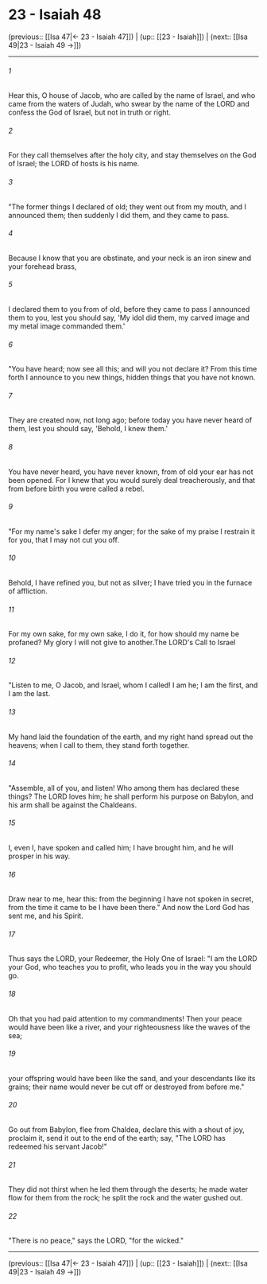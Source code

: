 # 23 - Isaiah 48

(previous:: [[Isa 47|← 23 - Isaiah 47]]) | (up:: [[23 - Isaiah]]) | (next:: [[Isa 49|23 - Isaiah 49 →]])

***


###### 1 
Hear this, O house of Jacob, who are called by the name of Israel, and who came from the waters of Judah, who swear by the name of the LORD and confess the God of Israel, but not in truth or right. 

###### 2 
For they call themselves after the holy city, and stay themselves on the God of Israel; the LORD of hosts is his name. 

###### 3 
"The former things I declared of old; they went out from my mouth, and I announced them; then suddenly I did them, and they came to pass. 

###### 4 
Because I know that you are obstinate, and your neck is an iron sinew and your forehead brass, 

###### 5 
I declared them to you from of old, before they came to pass I announced them to you, lest you should say, 'My idol did them, my carved image and my metal image commanded them.' 

###### 6 
"You have heard; now see all this; and will you not declare it? From this time forth I announce to you new things, hidden things that you have not known. 

###### 7 
They are created now, not long ago; before today you have never heard of them, lest you should say, 'Behold, I knew them.' 

###### 8 
You have never heard, you have never known, from of old your ear has not been opened. For I knew that you would surely deal treacherously, and that from before birth you were called a rebel. 

###### 9 
"For my name's sake I defer my anger; for the sake of my praise I restrain it for you, that I may not cut you off. 

###### 10 
Behold, I have refined you, but not as silver; I have tried you in the furnace of affliction. 

###### 11 
For my own sake, for my own sake, I do it, for how should my name be profaned? My glory I will not give to another.The LORD's Call to Israel 

###### 12 
"Listen to me, O Jacob, and Israel, whom I called! I am he; I am the first, and I am the last. 

###### 13 
My hand laid the foundation of the earth, and my right hand spread out the heavens; when I call to them, they stand forth together. 

###### 14 
"Assemble, all of you, and listen! Who among them has declared these things? The LORD loves him; he shall perform his purpose on Babylon, and his arm shall be against the Chaldeans. 

###### 15 
I, even I, have spoken and called him; I have brought him, and he will prosper in his way. 

###### 16 
Draw near to me, hear this: from the beginning I have not spoken in secret, from the time it came to be I have been there." And now the Lord God has sent me, and his Spirit. 

###### 17 
Thus says the LORD, your Redeemer, the Holy One of Israel: "I am the LORD your God, who teaches you to profit, who leads you in the way you should go. 

###### 18 
Oh that you had paid attention to my commandments! Then your peace would have been like a river, and your righteousness like the waves of the sea; 

###### 19 
your offspring would have been like the sand, and your descendants like its grains; their name would never be cut off or destroyed from before me." 

###### 20 
Go out from Babylon, flee from Chaldea, declare this with a shout of joy, proclaim it, send it out to the end of the earth; say, "The LORD has redeemed his servant Jacob!" 

###### 21 
They did not thirst when he led them through the deserts; he made water flow for them from the rock; he split the rock and the water gushed out. 

###### 22 
"There is no peace," says the LORD, "for the wicked."

***

(previous:: [[Isa 47|← 23 - Isaiah 47]]) | (up:: [[23 - Isaiah]]) | (next:: [[Isa 49|23 - Isaiah 49 →]])
